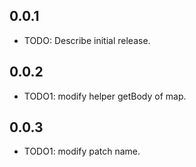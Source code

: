 ## 0.0.1

* TODO: Describe initial release.

## 0.0.2

* TODO1: modify helper getBody of map.

## 0.0.3

* TODO1: modify patch name.